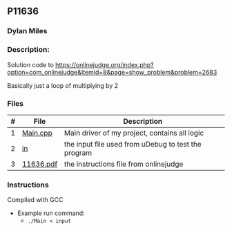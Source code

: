 ## P11636
### Dylan Miles
### Description:
Solution code to https://onlinejudge.org/index.php?option=com_onlinejudge&Itemid=8&page=show_problem&problem=2683

Basically just a loop of multiplying by 2

### Files

|   #   | File            | Description                                        |
| :---: | --------------- | -------------------------------------------------- |
|   1   | [Main.cpp](./Main.cpp)         | Main driver of my project, contains all logic      |
|   2   | [in](./in)         | the input file used from uDebug to test the program      |
|   3   | [11636.pdf](./11636.pdf)         | the instructions file from onlinejudge      |

### Instructions

Compiled with GCC

- Example run command:
    - `./Main < input`
